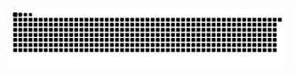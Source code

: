 ![](https://raw.githubusercontent.com/WinstonHunt/WinstonHunt/refs/heads/output/github-contribution-grid-snake.svg)
